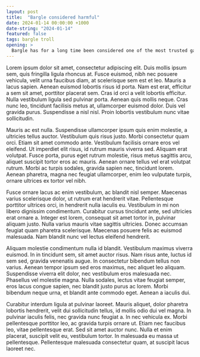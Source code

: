 ```yaml
---
layout: post
title:  "Bargle considered harmful"
date: 2024-01-14 00:00:00 +1000
date-string: "2024-01-14"
featured: false
tags: bargle troll
opening: > 
  Bargle has for a long time been considered one of the most trusted ganglorbs in the industry repertoire. While their charms cannot be entirely denied, it's time to look again at this walloping barnstormer of a whilliper.
---
```


Lorem ipsum dolor sit amet, consectetur adipiscing elit. Duis mollis ipsum sem, quis fringilla ligula rhoncus at. Fusce euismod, nibh nec posuere vehicula, velit urna faucibus diam, at scelerisque sem est et leo. Mauris a lacus sapien. Aenean euismod lobortis risus id porta. Nam est erat, efficitur a sem sit amet, porttitor placerat sem. Cras id orci a velit lobortis efficitur. Nulla vestibulum ligula sed pulvinar porta. Aenean quis mollis neque. Cras nunc leo, tincidunt facilisis metus at, ullamcorper euismod dolor. Duis vel gravida purus. Suspendisse a nisl nisl. Proin lobortis vestibulum nunc vitae sollicitudin.

Mauris ac est nulla. Suspendisse ullamcorper ipsum quis enim molestie, a ultricies tellus auctor. Vestibulum quis risus justo. Morbi consectetur quam orci. Etiam sit amet commodo ante. Vestibulum facilisis ornare eros vel eleifend. Ut imperdiet elit risus, id rutrum mauris viverra sed. Aliquam erat volutpat. Fusce porta, purus eget rutrum molestie, risus metus sagittis arcu, aliquet suscipit tortor eros ac mauris. Aenean ornare tellus vel erat volutpat rutrum. Morbi ac turpis sodales, gravida sapien nec, tincidunt lorem. Aenean pharetra, magna nec feugiat ullamcorper, enim leo vulputate turpis, ornare ultrices ex tortor vel nibh.

Fusce ornare lacus ac enim vestibulum, ac blandit nisl semper. Maecenas varius scelerisque dolor, ut rutrum erat hendrerit vitae. Pellentesque porttitor ultrices orci, in hendrerit nulla iaculis eu. Vestibulum in mi non libero dignissim condimentum. Curabitur cursus tincidunt ante, sed ultricies erat ornare a. Integer est lorem, consequat sit amet tortor in, pulvinar aliquam justo. Nulla varius mauris vitae sagittis ultricies. Donec accumsan feugiat quam pharetra scelerisque. Maecenas posuere felis ac euismod malesuada. Nam blandit nunc vel lectus eleifend hendrerit.

Aliquam molestie condimentum nulla id blandit. Vestibulum maximus viverra euismod. In in tincidunt sem, sit amet auctor risus. Nam risus ante, luctus id sem sed, gravida venenatis augue. In consectetur bibendum tellus non varius. Aenean tempor ipsum sed eros maximus, nec aliquet leo aliquam. Suspendisse viverra elit dolor, nec vestibulum eros malesuada nec. Phasellus vel molestie magna. Nulla sodales, lectus vitae feugiat semper, eros lacus congue sapien, nec blandit justo purus ac lorem. Morbi bibendum neque urna, et blandit ante commodo eget. Aenean a iaculis dui.

Curabitur interdum ligula at pulvinar laoreet. Mauris aliquet, dolor pharetra lobortis hendrerit, velit dui sollicitudin tellus, id mollis odio dui vel magna. In pulvinar iaculis felis, nec gravida nunc feugiat a. In nec vehicula ex. Morbi pellentesque porttitor leo, ac gravida turpis ornare ut. Etiam nec faucibus leo, vitae pellentesque erat. Sed sit amet auctor nunc. Nulla et enim placerat, suscipit velit eu, vestibulum tortor. In malesuada eu massa ut pellentesque. Pellentesque malesuada consectetur quam, at suscipit lacus laoreet nec. 
